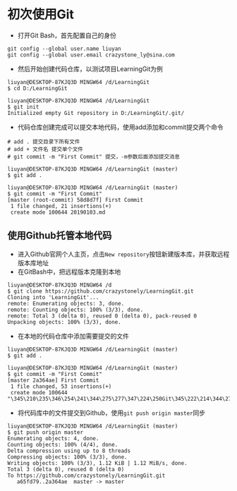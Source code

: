 # 初次使用Git

+ 打开Git Bash，首先配置自己的身份

```git
git config --global user.name liuyan
git config --global user.email crazystone_ly@sina.com
```

+ 然后开始创建代码仓库，以测试项目LearningGit为例

```git
liuyan@DESKTOP-87KJQ3D MINGW64 /d/LearningGit
$ cd D:/LearningGit

liuyan@DESKTOP-87KJQ3D MINGW64 /d/LearningGit
$ git init
Initialized empty Git repository in D:/LearningGit/.git/
```

+ 代码仓库创建完成可以提交本地代码，使用add添加和commit提交两个命令

```git
# add . 提交目录下所有文件
# add + 文件名 提交单个文件
# git commit -m "First Commit" 提交，-m参数后面添加提交消息

liuyan@DESKTOP-87KJQ3D MINGW64 /d/LearningGit (master)
$ git add .

liuyan@DESKTOP-87KJQ3D MINGW64 /d/LearningGit (master)
$ git commit -m "First Commit"
[master (root-commit) 58d8d7f] First Commit
 1 file changed, 21 insertions(+)
 create mode 100644 20190103.md
```

## 使用Github托管本地代码

+ 进入Github官网个人主页，点击`New repository`按钮新建版本库，并获取远程版本库地址
+ 在GitBash中，把远程版本克隆到本地

```git
liuyan@DESKTOP-87KJQ3D MINGW64 /d
$ git clone https://github.com/crazystonely/LearningGit.git
Cloning into 'LearningGit'...
remote: Enumerating objects: 3, done.
remote: Counting objects: 100% (3/3), done.
remote: Total 3 (delta 0), reused 0 (delta 0), pack-reused 0
Unpacking objects: 100% (3/3), done.
```

+ 在本地的代码仓库中添加需要提交的文件

```git
liuyan@DESKTOP-87KJQ3D MINGW64 /d/LearningGit (master)
$ git add .

liuyan@DESKTOP-87KJQ3D MINGW64 /d/LearningGit (master)
$ git commit -m "First Commit"
[master 2a364ae] First Commit
 1 file changed, 53 insertions(+)
 create mode 100644 "\345\210\235\346\254\241\344\275\277\347\224\250Git\345\222\214\344\275\277\347\224\250Github\346\211\230\347\256\241\346\234\254\345\234\260\344\273\243\347\240\201.md"
```

+ 将代码库中的文件提交到Github，使用`git push origin master`同步

```git
liuyan@DESKTOP-87KJQ3D MINGW64 /d/LearningGit (master)
$ git push origin master
Enumerating objects: 4, done.
Counting objects: 100% (4/4), done.
Delta compression using up to 8 threads
Compressing objects: 100% (3/3), done.
Writing objects: 100% (3/3), 1.12 KiB | 1.12 MiB/s, done.
Total 3 (delta 0), reused 0 (delta 0)
To https://github.com/crazystonely/LearningGit.git
   a65fd79..2a364ae  master -> master
```


